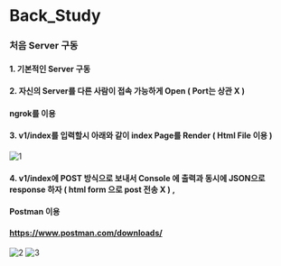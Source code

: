 # Back_Study


### 처음 Server 구동

#### 1. 기본적인 Server 구동

#### 2. 자신의 Server를 다른 사람이 접속 가능하게 Open ( Port는 상관 X )
#### ngrok를 이용
#### 3. v1/index를 입력할시 아래와 같이 index Page를 Render ( Html File 이용 )
![1](https://user-images.githubusercontent.com/98307410/209441095-e79dd765-ac37-4992-96fc-e0d6c0539880.PNG)

#### 4. v1/index에 POST 방식으로 보내서 Console 에 출력과 동시에 JSON으로 response 하자 ( html form 으로 post 전송 X ) ,
#### Postman 이용
#### https://www.postman.com/downloads/
![2](https://user-images.githubusercontent.com/98307410/209441368-9cd1b191-3b0b-4be9-89aa-a887149f3f42.PNG)
![3](https://user-images.githubusercontent.com/98307410/209441399-37ef3fea-ccf0-4520-b4a5-ed49f7d70139.PNG)